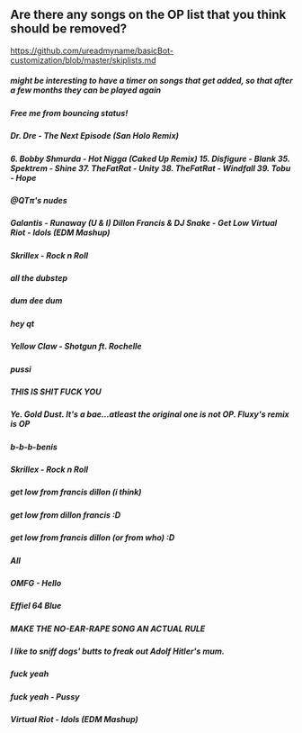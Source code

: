 ## Are there any songs on the OP list that you think should be removed?
https://github.com/ureadmyname/basicBot-customization/blob/master/skiplists.md

##### might be interesting to have a timer on songs that get added, so that after a few months they can be played again 

##### Free me from bouncing status!

##### Dr. Dre - The Next Episode (San Holo Remix)

##### 6. Bobby Shmurda - Hot Nigga (Caked Up Remix) 15. Disfigure - Blank 35. Spektrem - Shine 37. TheFatRat - Unity 38. TheFatRat - Windfall 39. Tobu - Hope

##### @QTπ's nudes

##### Galantis - Runaway (U & I) Dillon Francis & DJ Snake - Get Low Virtual Riot - Idols (EDM Mashup) 

##### Skrillex - Rock n Roll

##### all the dubstep

##### dum dee dum

##### hey qt

##### Yellow Claw - Shotgun ft. Rochelle

##### pussi

##### THIS IS SHIT FUCK YOU

##### Ye. Gold Dust. It's a bae...atleast the original one is not OP. Fluxy's remix is OP

##### b-b-b-benis

##### Skrillex - Rock n Roll

##### get low from francis dillon (i think)

##### get low from dillon francis :D

##### get low from francis dillon (or from who) :D

##### All

##### OMFG - Hello

##### Effiel 64 Blue

##### MAKE THE NO-EAR-RAPE SONG AN ACTUAL RULE

##### I like to sniff dogs' butts to freak out Adolf Hitler's mum.

##### fuck yeah

##### fuck yeah - Pussy

##### Virtual Riot - Idols (EDM Mashup)
